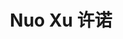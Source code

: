 ---
layout: page
title: Nuo Xu 许诺
description: Master's Student<br />硕士研究生<br />&nbsp;
img: /assets/img/xn.jpeg
email: 12133168@mail.sustech.edu.cn
bio: >
    They are too lazy to leave anything here.
bio_cn: >
    这个人很懒，什么也没留下。
importance: 7
category: student
---